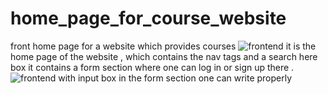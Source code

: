 # home_page_for_course_website
front home page for a website which provides courses
![frontend ](https://user-images.githubusercontent.com/97338866/208194639-877449c3-e158-46b1-b524-d06aa9b003f9.jpg)
it is the home page of the website , which contains the nav tags and a search here box 
it contains a form section where one can log in or sign up there .
![frontend with input box](https://user-images.githubusercontent.com/97338866/208194847-9db3a3ab-f454-41c3-8093-bf33d1a04aca.jpg)
in the form section one can write properly 
